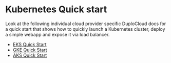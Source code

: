 # Kubernetes Quick start

Look at the following individual cloud provider specific DuploCloud docs for a quick start that shows how to quickly launch a Kubernetes cluster, deploy a simple webapp and expose it via load balancer.

* [EKS Quick Start](../aws/quick-start/)
* [GKE Quick Start](../gcp/quick-start/)
* [AKS Quick Start](../azure/quick-start/)
